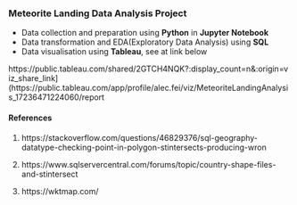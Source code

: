 ### Meteorite Landing Data Analysis Project

- Data collection and preparation using **Python** in **Jupyter Notebook**
- Data transformation and EDA(Exploratory Data Analysis) using **SQL**
- Data visualisation using **Tableau**, see at link below
<p>https://public.tableau.com/shared/2GTCH4NQK?:display_count=n&:origin=viz_share_link](https://public.tableau.com/app/profile/alec.fei/viz/MeteoriteLandingAnalysis_17236471224060/report</p>


#### References
1. <p>https://stackoverflow.com/questions/46829376/sql-geography-datatype-checking-point-in-polygon-stintersects-producing-wron</p>
2. <p>https://www.sqlservercentral.com/forums/topic/country-shape-files-and-stintersect</p>
3. <p>https://wktmap.com/</p>
